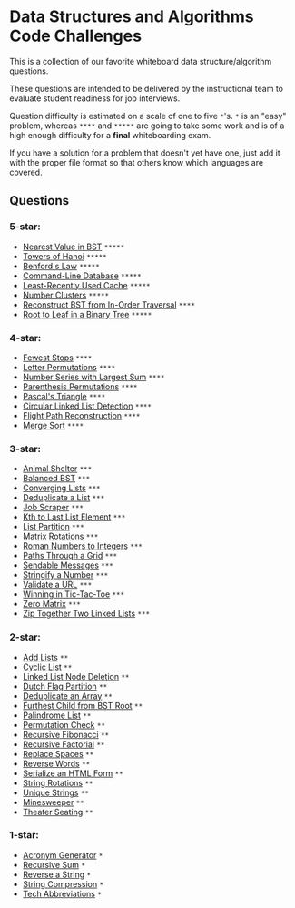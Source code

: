 # Data Structures and Algorithms Code Challenges

This is a collection of our favorite whiteboard data structure/algorithm questions.

These questions are intended to be delivered by the instructional team to evaluate student readiness for job interviews.

Question difficulty is estimated on a scale of one to five `*`'s. `*` is an "easy" problem, whereas `****` and `*****` are going to take some work and is of a high enough difficulty for a **final** whiteboarding exam.

If you have a solution for a problem that doesn't yet have one, just add it with the proper file format so that others know which languages are covered.

## Questions

### 5-star:
- [Nearest Value in BST](./nearest-value-bst) `*****`
- [Towers of Hanoi](./hanoi) `*****`
- [Benford's Law](./benfords-law) `*****`
- [Command-Line Database](./custom-db) `*****`
- [Least-Recently Used Cache](./least-recently-used-cache) `*****`
- [Number Clusters](./number_clusters) `*****`
- [Reconstruct BST from In-Order Traversal](./reconstructed-tree) `****`
- [Root to Leaf in a Binary Tree](./binary-root-leaf) `*****`

### 4-star:

- [Fewest Stops](./fewest-stops) `****`
- [Letter Permutations](./letter-permutations) `****`
- [Number Series with Largest Sum](./largest-sum) `****`
- [Parenthesis Permutations](./paren-permutations) `****`
- [Pascal's Triangle](./pascals-triangle) `****`
- [Circular Linked List Detection](./circular-linkedlist) `****`
- [Flight Path Reconstruction](./reconstructed-flight-path) `****`
- [Merge Sort](./merge-sort) `****`

### 3-star:

- [Animal Shelter](./animal-shelter) `***`
- [Balanced BST](./balanced-bst) `***`
- [Converging Lists](./converging-lists) `***`
- [Deduplicate a List](./dedupe-list) `***`
- [Job Scraper](./job-scraper) `***`
- [Kth to Last List Element](./kth-element) `***`
- [List Partition](./list-partition) `***`
- [Matrix Rotations](./rotate-matrix) `***`
- [Roman Numbers to Integers](./roman-numbers) `***`
- [Paths Through a Grid](./grid-paths) `***`
- [Sendable Messages](./sendable-messages) `***`
- [Stringify a Number](./stringify-number) `***`
- [Validate a URL](./validate-urls) `***`
- [Winning in Tic-Tac-Toe](./tictactoe-winner) `***`
- [Zero Matrix](./zero-matrix) `***`
- [Zip Together Two Linked Lists](./zip-lists) `***`

### 2-star:

- [Add Lists](./add-lists) `**`
- [Cyclic List](./cyclic-list) `**`
- [Linked List Node Deletion](./node-deletion) `**`
- [Dutch Flag Partition](./dutch-flag) `**`
- [Deduplicate an Array](./dedupe-array) `**`
- [Furthest Child from BST Root](./furthest-child) `**`
- [Palindrome List](./list-palindrome) `**`
- [Permutation Check](./permutation) `**`
- [Recursive Fibonacci](./recursive-fib) `**`
- [Recursive Factorial](./recursive-factorial) `**`
- [Replace Spaces](./replace-spaces) `**`
- [Reverse Words](./reverse-words) `**`
- [Serialize an HTML Form](./serialize-object) `**`
- [String Rotations](./string-rotations) `**`
- [Unique Strings](./unique-string) `**`
- [Minesweeper](./minesweeper-mine-counting/) `**`
- [Theater Seating](./theater-seating/) `**`

### 1-star:

- [Acronym Generator](./acronym) `*`
- [Recursive Sum](./recursive-sum) `*`
- [Reverse a String](./reverse-string) `*`
- [String Compression](./compression) `*`
- [Tech Abbreviations](./tech-abbreviations) `*`
